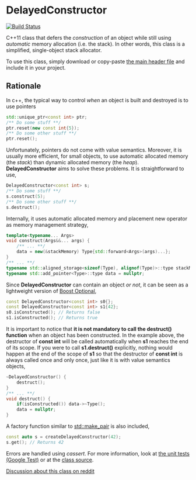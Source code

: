 # DelayedConstructor

[![Build Status](https://travis-ci.org/klalumiere/DelayedConstructor.svg?branch=master)](https://travis-ci.org/klalumiere/DelayedConstructor/)

C++11 class that defers the *construction* of an object while still using *automatic* memory allocation (i.e. the stack). In other words, this class is a simplified, single-object stack allocator.

To use this class, simply download or copy-paste [the main header file](https://github.com/klalumiere/DelayedConstructor/blob/master/include/DelayedConstructor.h) and include it in your project.

## Rationale

In c++, the typical way to control *when* an object is built and destroyed is to use pointers

```c++
std::unique_ptr<const int> ptr;
/** Do some stuff **/
ptr.reset(new const int{5});
/** Do some other stuff **/
ptr.reset();
```

Unfortunately, pointers do not come with value semantics. Moreover, it is usually more efficient, for small objects, to use automatic allocated memory (the *stack*) than dynamic allocated memory (the *heap*). **DelayedConstructor** aims to solve these problems. It is straightforward to use,

```c++
DelayedConstructor<const int> s;
/** Do some stuff **/
s.construct(5);
/** Do some other stuff **/
s.destruct();
```

Internally, it uses automatic allocated memory and placement new operator as memory management strategy,

```c++
template<typename... Args>
void construct(Args&&... args) {
    /** ... **/
    data = new(&stackMemory) Type{std::forward<Args>(args)...};
}
/** ... **/
typename std::aligned_storage<sizeof(Type), alignof(Type)>::type stackMemory;
typename std::add_pointer<Type>::type data = nullptr;
```

Since **DelayedConstructor** can contain an object *or not*, it can be seen as a lightweight version of [Boost Optional](http://www.boost.org/doc/libs/1_61_0/libs/optional/doc/html/index.html),

```c++
const DelayedConstructor<const int> s0{};
const DelayedConstructor<const int> s1{42};
s0.isConstructed(); // Returns false
s1.isConstructed(); // Returns true
```

It is important to notice that **it is not mandatory to call the destruct() function** when an object has been constructed. In the example above, the destructor of **const int** will be called automatically when **s1** reaches the end of its scope. If you were to call **s1.destruct()** explicitly, nothing would happen at the end of the scope of **s1** so that the destructor of **const int** is always called once and only once, just like it is with value semantics objects,

```c++
~DelayedConstructor() {
    destruct();
}
/** ... **/
void destruct() {
    if(isConstructed()) data->~Type();
    data = nullptr;
}
```

A factory function similar to [std::make_pair](http://en.cppreference.com/w/cpp/utility/pair/make_pair) is also included,

```c++
const auto s = createDelayedConstructor(42);
s.get(); // Returns 42
```

Errors are handled using *cassert*. For more information, look at [the unit tests (Google Test)](https://github.com/klalumiere/DelayedConstructor/blob/master/src/DelayedConstructor_tests.cpp) or at the [class source](https://github.com/klalumiere/DelayedConstructor/blob/master/include/DelayedConstructor.h).

[Discussion about this class on reddit](https://www.reddit.com/r/cpp/comments/56pccl/c11_class_that_defers_the_construction_of_an/)
